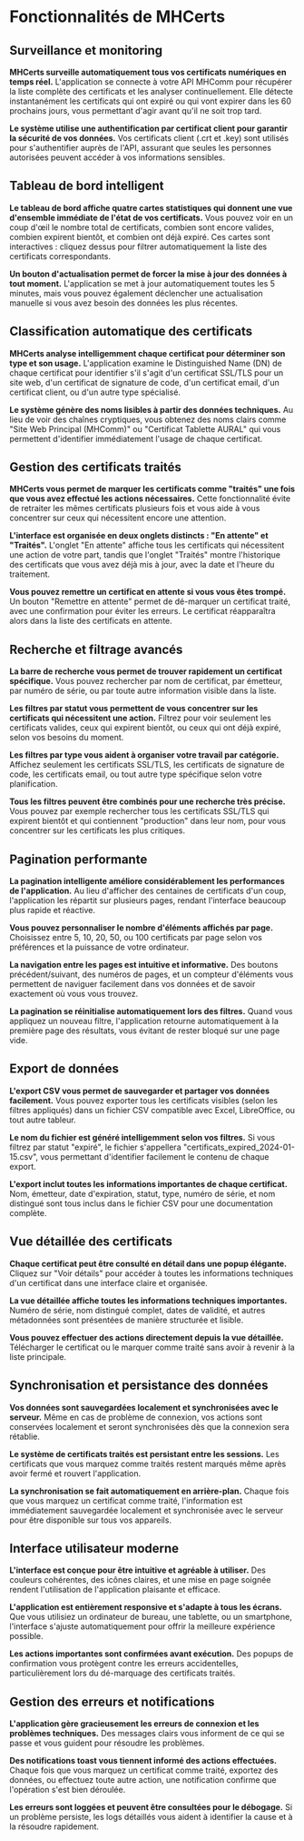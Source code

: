 # Fonctionnalités de MHCerts

## Surveillance et monitoring

**MHCerts surveille automatiquement tous vos certificats numériques en temps réel.** L'application se connecte à votre API MHComm pour récupérer la liste complète des certificats et les analyser continuellement. Elle détecte instantanément les certificats qui ont expiré ou qui vont expirer dans les 60 prochains jours, vous permettant d'agir avant qu'il ne soit trop tard.

**Le système utilise une authentification par certificat client pour garantir la sécurité de vos données.** Vos certificats client (.crt et .key) sont utilisés pour s'authentifier auprès de l'API, assurant que seules les personnes autorisées peuvent accéder à vos informations sensibles.

## Tableau de bord intelligent

**Le tableau de bord affiche quatre cartes statistiques qui donnent une vue d'ensemble immédiate de l'état de vos certificats.** Vous pouvez voir en un coup d'œil le nombre total de certificats, combien sont encore valides, combien expirent bientôt, et combien ont déjà expiré. Ces cartes sont interactives : cliquez dessus pour filtrer automatiquement la liste des certificats correspondants.

**Un bouton d'actualisation permet de forcer la mise à jour des données à tout moment.** L'application se met à jour automatiquement toutes les 5 minutes, mais vous pouvez également déclencher une actualisation manuelle si vous avez besoin des données les plus récentes.

## Classification automatique des certificats

**MHCerts analyse intelligemment chaque certificat pour déterminer son type et son usage.** L'application examine le Distinguished Name (DN) de chaque certificat pour identifier s'il s'agit d'un certificat SSL/TLS pour un site web, d'un certificat de signature de code, d'un certificat email, d'un certificat client, ou d'un autre type spécialisé.

**Le système génère des noms lisibles à partir des données techniques.** Au lieu de voir des chaînes cryptiques, vous obtenez des noms clairs comme "Site Web Principal (MHComm)" ou "Certificat Tablette AURAL" qui vous permettent d'identifier immédiatement l'usage de chaque certificat.

## Gestion des certificats traités

**MHCerts vous permet de marquer les certificats comme "traités" une fois que vous avez effectué les actions nécessaires.** Cette fonctionnalité évite de retraiter les mêmes certificats plusieurs fois et vous aide à vous concentrer sur ceux qui nécessitent encore une attention.

**L'interface est organisée en deux onglets distincts : "En attente" et "Traités".** L'onglet "En attente" affiche tous les certificats qui nécessitent une action de votre part, tandis que l'onglet "Traités" montre l'historique des certificats que vous avez déjà mis à jour, avec la date et l'heure du traitement.

**Vous pouvez remettre un certificat en attente si vous vous êtes trompé.** Un bouton "Remettre en attente" permet de dé-marquer un certificat traité, avec une confirmation pour éviter les erreurs. Le certificat réapparaîtra alors dans la liste des certificats en attente.

## Recherche et filtrage avancés

**La barre de recherche vous permet de trouver rapidement un certificat spécifique.** Vous pouvez rechercher par nom de certificat, par émetteur, par numéro de série, ou par toute autre information visible dans la liste.

**Les filtres par statut vous permettent de vous concentrer sur les certificats qui nécessitent une action.** Filtrez pour voir seulement les certificats valides, ceux qui expirent bientôt, ou ceux qui ont déjà expiré, selon vos besoins du moment.

**Les filtres par type vous aident à organiser votre travail par catégorie.** Affichez seulement les certificats SSL/TLS, les certificats de signature de code, les certificats email, ou tout autre type spécifique selon votre planification.

**Tous les filtres peuvent être combinés pour une recherche très précise.** Vous pouvez par exemple rechercher tous les certificats SSL/TLS qui expirent bientôt et qui contiennent "production" dans leur nom, pour vous concentrer sur les certificats les plus critiques.

## Pagination performante

**La pagination intelligente améliore considérablement les performances de l'application.** Au lieu d'afficher des centaines de certificats d'un coup, l'application les répartit sur plusieurs pages, rendant l'interface beaucoup plus rapide et réactive.

**Vous pouvez personnaliser le nombre d'éléments affichés par page.** Choisissez entre 5, 10, 20, 50, ou 100 certificats par page selon vos préférences et la puissance de votre ordinateur.

**La navigation entre les pages est intuitive et informative.** Des boutons précédent/suivant, des numéros de pages, et un compteur d'éléments vous permettent de naviguer facilement dans vos données et de savoir exactement où vous vous trouvez.

**La pagination se réinitialise automatiquement lors des filtres.** Quand vous appliquez un nouveau filtre, l'application retourne automatiquement à la première page des résultats, vous évitant de rester bloqué sur une page vide.

## Export de données

**L'export CSV vous permet de sauvegarder et partager vos données facilement.** Vous pouvez exporter tous les certificats visibles (selon les filtres appliqués) dans un fichier CSV compatible avec Excel, LibreOffice, ou tout autre tableur.

**Le nom du fichier est généré intelligemment selon vos filtres.** Si vous filtrez par statut "expiré", le fichier s'appellera "certificats_expired_2024-01-15.csv", vous permettant d'identifier facilement le contenu de chaque export.

**L'export inclut toutes les informations importantes de chaque certificat.** Nom, émetteur, date d'expiration, statut, type, numéro de série, et nom distingué sont tous inclus dans le fichier CSV pour une documentation complète.

## Vue détaillée des certificats

**Chaque certificat peut être consulté en détail dans une popup élégante.** Cliquez sur "Voir détails" pour accéder à toutes les informations techniques d'un certificat dans une interface claire et organisée.

**La vue détaillée affiche toutes les informations techniques importantes.** Numéro de série, nom distingué complet, dates de validité, et autres métadonnées sont présentées de manière structurée et lisible.

**Vous pouvez effectuer des actions directement depuis la vue détaillée.** Télécharger le certificat ou le marquer comme traité sans avoir à revenir à la liste principale.

## Synchronisation et persistance des données

**Vos données sont sauvegardées localement et synchronisées avec le serveur.** Même en cas de problème de connexion, vos actions sont conservées localement et seront synchronisées dès que la connexion sera rétablie.

**Le système de certificats traités est persistant entre les sessions.** Les certificats que vous marquez comme traités restent marqués même après avoir fermé et rouvert l'application.

**La synchronisation se fait automatiquement en arrière-plan.** Chaque fois que vous marquez un certificat comme traité, l'information est immédiatement sauvegardée localement et synchronisée avec le serveur pour être disponible sur tous vos appareils.

## Interface utilisateur moderne

**L'interface est conçue pour être intuitive et agréable à utiliser.** Des couleurs cohérentes, des icônes claires, et une mise en page soignée rendent l'utilisation de l'application plaisante et efficace.

**L'application est entièrement responsive et s'adapte à tous les écrans.** Que vous utilisiez un ordinateur de bureau, une tablette, ou un smartphone, l'interface s'ajuste automatiquement pour offrir la meilleure expérience possible.

**Les actions importantes sont confirmées avant exécution.** Des popups de confirmation vous protègent contre les erreurs accidentelles, particulièrement lors du dé-marquage des certificats traités.

## Gestion des erreurs et notifications

**L'application gère gracieusement les erreurs de connexion et les problèmes techniques.** Des messages clairs vous informent de ce qui se passe et vous guident pour résoudre les problèmes.

**Des notifications toast vous tiennent informé des actions effectuées.** Chaque fois que vous marquez un certificat comme traité, exportez des données, ou effectuez toute autre action, une notification confirme que l'opération s'est bien déroulée.

**Les erreurs sont loggées et peuvent être consultées pour le débogage.** Si un problème persiste, les logs détaillés vous aident à identifier la cause et à la résoudre rapidement.
